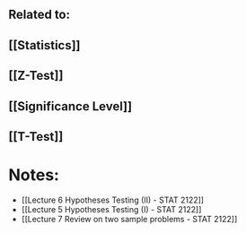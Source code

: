 
## Related to:
## [[Statistics]]
## [[Z-Test]]
## [[Significance Level]]

## [[T-Test]]

# Notes:
- [[Lecture 6 Hypotheses Testing (II) - STAT 2122]]
- [[Lecture 5 Hypotheses Testing (I) - STAT 2122]]
- [[Lecture 7 Review on two sample problems - STAT 2122]]